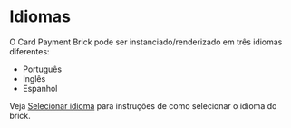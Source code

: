 # Idiomas 

O Card Payment Brick pode ser instanciado/renderizado em três idiomas diferentes: 

* Português
* Inglês 
* Espanhol

Veja [Selecionar idioma](/developers/pt/docs/checkout-bricks/additional-customization/select-language) para instruções de como selecionar o idioma do brick.
